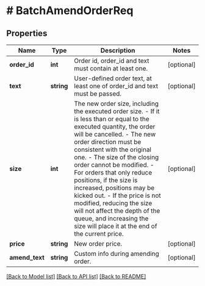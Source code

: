 # # BatchAmendOrderReq

## Properties

Name | Type | Description | Notes
------------ | ------------- | ------------- | -------------
**order_id** | **int** | Order id, order_id and text must contain at least one. | [optional] 
**text** | **string** | User-defined order text, at least one of order_id and text must be passed. | [optional] 
**size** | **int** | The new order size, including the executed order size. - If it is less than or equal to the executed quantity, the order will be cancelled. - The new order direction must be consistent with the original one. - The size of the closing order cannot be modified. - For orders that only reduce positions, if the size is increased, positions may be kicked out. - If the price is not modified, reducing the size will not affect the depth of the queue, and increasing the size will place it at the end of the current price. | [optional] 
**price** | **string** | New order price. | [optional] 
**amend_text** | **string** | Custom info during amending order. | [optional] 

[[Back to Model list]](../../README.md#documentation-for-models) [[Back to API list]](../../README.md#documentation-for-api-endpoints) [[Back to README]](../../README.md)
